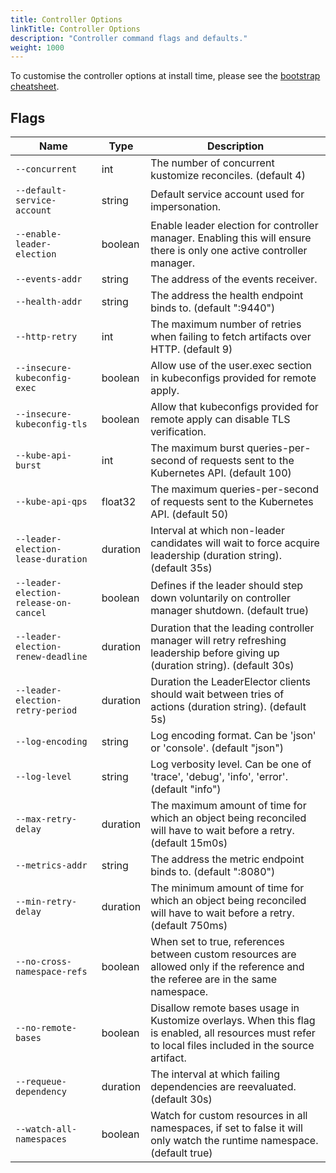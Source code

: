 ```yaml
---
title: Controller Options
linkTitle: Controller Options
description: "Controller command flags and defaults."
weight: 1000
---
```


To customise the controller options at install time,
please see the [bootstrap cheatsheet](../../cheatsheets/bootstrap.md).

## Flags

| Name                                  | Type     | Description                                                                                                                                            |
|---------------------------------------|----------|--------------------------------------------------------------------------------------------------------------------------------------------------------|
| `--concurrent`                        | int      | The number of concurrent kustomize reconciles. (default 4)                                                                                             |
| `--default-service-account`           | string   | Default service account used for impersonation.                                                                                                        |
| `--enable-leader-election`            | boolean  | Enable leader election for controller manager. Enabling this will ensure there is only one active controller manager.                                  |
| `--events-addr`                       | string   | The address of the events receiver.                                                                                                                    |
| `--health-addr`                       | string   | The address the health endpoint binds to. (default ":9440")                                                                                            |
| `--http-retry`                        | int      | The maximum number of retries when failing to fetch artifacts over HTTP. (default 9)                                                                   |
| `--insecure-kubeconfig-exec`          | boolean  | Allow use of the user.exec section in kubeconfigs provided for remote apply.                                                                           |
| `--insecure-kubeconfig-tls`           | boolean  | Allow that kubeconfigs provided for remote apply can disable TLS verification.                                                                         |
| `--kube-api-burst`                    | int      | The maximum burst queries-per-second of requests sent to the Kubernetes API. (default 100)                                                             |
| `--kube-api-qps`                      | float32  | The maximum queries-per-second of requests sent to the Kubernetes API. (default 50)                                                                    |
| `--leader-election-lease-duration`    | duration | Interval at which non-leader candidates will wait to force acquire leadership (duration string). (default 35s)                                         |
| `--leader-election-release-on-cancel` | boolean  | Defines if the leader should step down voluntarily on controller manager shutdown. (default true)                                                      |
| `--leader-election-renew-deadline`    | duration | Duration that the leading controller manager will retry refreshing leadership before giving up (duration string). (default 30s)                        |
| `--leader-election-retry-period`      | duration | Duration the LeaderElector clients should wait between tries of actions (duration string). (default 5s)                                                |
| `--log-encoding`                      | string   | Log encoding format. Can be 'json' or 'console'. (default "json")                                                                                      |
| `--log-level`                         | string   | Log verbosity level. Can be one of 'trace', 'debug', 'info', 'error'. (default "info")                                                                 |
| `--max-retry-delay`                   | duration | The maximum amount of time for which an object being reconciled will have to wait before a retry. (default 15m0s)                                      |
| `--metrics-addr`                      | string   | The address the metric endpoint binds to. (default ":8080")                                                                                            |
| `--min-retry-delay`                   | duration | The minimum amount of time for which an object being reconciled will have to wait before a retry. (default 750ms)                                      |
| `--no-cross-namespace-refs`           | boolean  | When set to true, references between custom resources are allowed only if the reference and the referee are in the same namespace.                     |
| `--no-remote-bases`                   | boolean  | Disallow remote bases usage in Kustomize overlays. When this flag is enabled, all resources must refer to local files included in the source artifact. |
| `--requeue-dependency`                | duration | The interval at which failing dependencies are reevaluated. (default 30s)                                                                              |
| `--watch-all-namespaces`              | boolean  | Watch for custom resources in all namespaces, if set to false it will only watch the runtime namespace. (default true)                                 |
